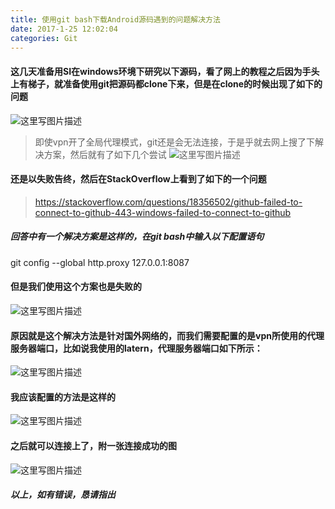 ```yaml
---
title: 使用git bash下载Android源码遇到的问题解决方法
date: 2017-1-25 12:02:04
categories: Git
---
```

#### 这几天准备用SI在windows环境下研究以下源码，看了网上的教程之后因为手头上有梯子，就准备使用git把源码都clone下来，但是在clone的时候出现了如下的问题
![这里写图片描述](http://img.blog.csdn.net/20171106150622519?watermark/2/text/aHR0cDovL2Jsb2cuY3Nkbi5uZXQvcXFfMzM0ODc0MTI=/font/5a6L5L2T/fontsize/400/fill/I0JBQkFCMA==/dissolve/70/gravity/SouthEast)
> 即使vpn开了全局代理模式，git还是会无法连接，于是乎就去网上搜了下解决方案，然后就有了如下几个尝试
![这里写图片描述](http://img.blog.csdn.net/20171106150732044?watermark/2/text/aHR0cDovL2Jsb2cuY3Nkbi5uZXQvcXFfMzM0ODc0MTI=/font/5a6L5L2T/fontsize/400/fill/I0JBQkFCMA==/dissolve/70/gravity/SouthEast)
#### 还是以失败告终，然后在StackOverflow上看到了如下的一个问题
> https://stackoverflow.com/questions/18356502/github-failed-to-connect-to-github-443-windows-failed-to-connect-to-github
##### 回答中有一个解决方案是这样的，在git bash中输入以下配置语句
git config --global http.proxy 127.0.0.1:8087
#### 但是我们使用这个方案也是失败的
![这里写图片描述](http://img.blog.csdn.net/20171106151213478?watermark/2/text/aHR0cDovL2Jsb2cuY3Nkbi5uZXQvcXFfMzM0ODc0MTI=/font/5a6L5L2T/fontsize/400/fill/I0JBQkFCMA==/dissolve/70/gravity/SouthEast)
#### 原因就是这个解决方法是针对国外网络的，而我们需要配置的是vpn所使用的代理服务器端口，比如说我使用的latern，代理服务器端口如下所示：
![这里写图片描述](http://img.blog.csdn.net/20171106151426922?watermark/2/text/aHR0cDovL2Jsb2cuY3Nkbi5uZXQvcXFfMzM0ODc0MTI=/font/5a6L5L2T/fontsize/400/fill/I0JBQkFCMA==/dissolve/70/gravity/SouthEast)
#### 我应该配置的方法是这样的
![这里写图片描述](http://img.blog.csdn.net/20171106151510323?watermark/2/text/aHR0cDovL2Jsb2cuY3Nkbi5uZXQvcXFfMzM0ODc0MTI=/font/5a6L5L2T/fontsize/400/fill/I0JBQkFCMA==/dissolve/70/gravity/SouthEast)
#### 之后就可以连接上了，附一张连接成功的图
![这里写图片描述](http://img.blog.csdn.net/20171106151556459?watermark/2/text/aHR0cDovL2Jsb2cuY3Nkbi5uZXQvcXFfMzM0ODc0MTI=/font/5a6L5L2T/fontsize/400/fill/I0JBQkFCMA==/dissolve/70/gravity/SouthEast)
##### 以上，如有错误，恳请指出